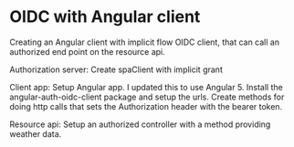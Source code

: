 # OIDC with Angular client

Creating an Angular client with implicit flow OIDC client, that can call an authorized end point on the resource api.

Authorization server:
Create spaClient with implicit grant

Client app:
Setup Angular app. I updated this to use Angular 5.
Install the angular-auth-oidc-client package and setup the urls. Create methods for doing http calls that sets the Authorization header with the bearer token.

Resource api:
Setup an authorized controller with a method providing weather data.
